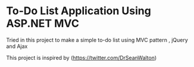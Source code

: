 # To-Do List Application Using ASP.NET MVC

Tried in this project to make a simple to-do list using MVC pattern ,
jQuery and Ajax

This project is inspired by (https://twitter.com/DrSeanWalton)
